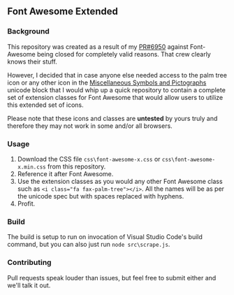 ## Font Awesome Extended

### Background
This repository was created as a result of my [PR#6950](/FortAwesome/Font-Awesome/pull/6950) against Font-Awesome being closed for completely valid reasons. That crew clearly knows their stuff.

However, I decided that in case anyone else needed access to the palm tree icon or any other icon in the [Miscellaneous Symbols and Pictographs](http://unicode.org/charts/PDF/U1F300.pdf) unicode block that I would whip up a quick repository to contain a complete set of extension classes for Font Awesome that would allow users to utilize this extended set of icons.

Please note that these icons and classes are **untested** by yours truly and therefore they may not work in some and/or all browsers. 

### Usage

1. Download the CSS file `css\font-awesome-x.css` or `css\font-awesome-x.min.css` from this repository.
2. Reference it after Font Awesome.
3. Use the extension classes as you would any other Font Awesome class such as `<i class="fa fax-palm-tree"></i>`. All the names will be as per the unicode spec but with spaces replaced with hyphens.
4. Profit.

### Build

The build is setup to run on invocation of Visual Studio Code's build command, but you can also just run `node src\scrape.js`. 

### Contributing

Pull requests speak louder than issues, but feel free to submit either and we'll talk it out.

